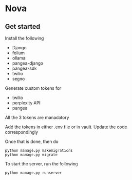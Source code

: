 # Nova

## Get started
Install the following

- Django
- folium
- ollama
- pangea-django
- pangea-sdk
- twilio
- segno


Generate custom tokens for
- twilio
- perplexity API
- pangea

All the 3 tokens are manadatory

Add the tokens in either .env file or in vault. Update the code correspondingly

Once that is done, then do
```
python manage.py makemigrations
python manage.py migrate
```

To start the server, run the following
```
python manage.py runserver
```
